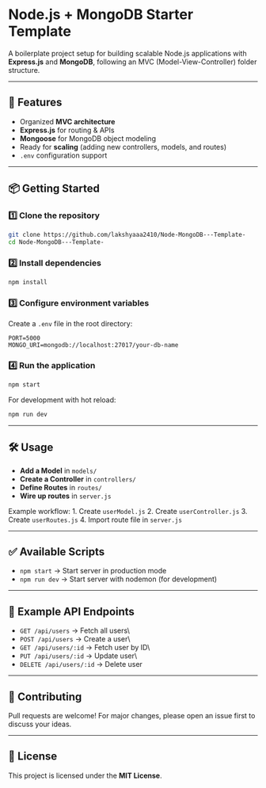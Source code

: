 # Node.js + MongoDB Starter Template

A boilerplate project setup for building scalable Node.js applications
with **Express.js** and **MongoDB**, following an MVC
(Model-View-Controller) folder structure.

------------------------------------------------------------------------

## 🚀 Features

-   Organized **MVC architecture**
-   **Express.js** for routing & APIs
-   **Mongoose** for MongoDB object modeling
-   Ready for **scaling** (adding new controllers, models, and routes)
-   `.env` configuration support

------------------------------------------------------------------------

## 📦 Getting Started

### 1️⃣ Clone the repository

``` bash
git clone https://github.com/lakshyaaa2410/Node-MongoDB---Template-
cd Node-MongoDB---Template-
```

### 2️⃣ Install dependencies

``` bash
npm install
```

### 3️⃣ Configure environment variables

Create a `.env` file in the root directory:

``` env
PORT=5000
MONGO_URI=mongodb://localhost:27017/your-db-name
```

### 4️⃣ Run the application

``` bash
npm start
```

For development with hot reload:

``` bash
npm run dev
```

------------------------------------------------------------------------

## 🛠️ Usage

-   **Add a Model** in `models/`
-   **Create a Controller** in `controllers/`
-   **Define Routes** in `routes/`
-   **Wire up routes** in `server.js`

Example workflow: 1. Create `userModel.js` 2. Create `userController.js`
3. Create `userRoutes.js` 4. Import route file in `server.js`

------------------------------------------------------------------------

## ✅ Available Scripts

-   `npm start` → Start server in production mode
-   `npm run dev` → Start server with nodemon (for development)

------------------------------------------------------------------------

## 🔗 Example API Endpoints

-   `GET /api/users` → Fetch all users\
-   `POST /api/users` → Create a user\
-   `GET /api/users/:id` → Fetch user by ID\
-   `PUT /api/users/:id` → Update user\
-   `DELETE /api/users/:id` → Delete user

------------------------------------------------------------------------

## 🤝 Contributing

Pull requests are welcome! For major changes, please open an issue first
to discuss your ideas.

------------------------------------------------------------------------

## 📜 License

This project is licensed under the **MIT License**.
